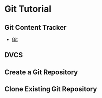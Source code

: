 # Git Tutorial

## Git Content Tracker
- [Git](https://git-scm.com/docs/git/2.22.0)


## DVCS

## Create a Git Repository

## Clone Existing Git Repository

